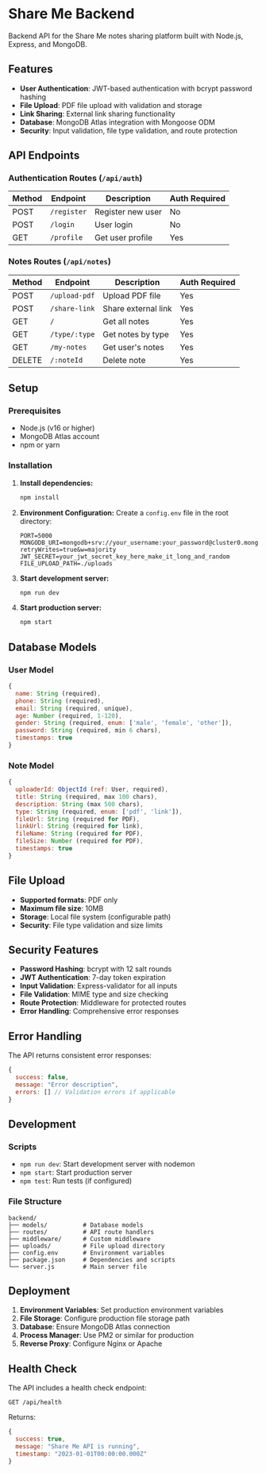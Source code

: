 # Share Me Backend

Backend API for the Share Me notes sharing platform built with Node.js, Express, and MongoDB.

## Features

- **User Authentication**: JWT-based authentication with bcrypt password hashing
- **File Upload**: PDF file upload with validation and storage
- **Link Sharing**: External link sharing functionality
- **Database**: MongoDB Atlas integration with Mongoose ODM
- **Security**: Input validation, file type validation, and route protection

## API Endpoints

### Authentication Routes (`/api/auth`)

| Method | Endpoint | Description | Auth Required |
|--------|----------|-------------|---------------|
| POST | `/register` | Register new user | No |
| POST | `/login` | User login | No |
| GET | `/profile` | Get user profile | Yes |

### Notes Routes (`/api/notes`)

| Method | Endpoint | Description | Auth Required |
|--------|----------|-------------|---------------|
| POST | `/upload-pdf` | Upload PDF file | Yes |
| POST | `/share-link` | Share external link | Yes |
| GET | `/` | Get all notes | Yes |
| GET | `/type/:type` | Get notes by type | Yes |
| GET | `/my-notes` | Get user's notes | Yes |
| DELETE | `/:noteId` | Delete note | Yes |

## Setup

### Prerequisites

- Node.js (v16 or higher)
- MongoDB Atlas account
- npm or yarn

### Installation

1. **Install dependencies:**
   ```bash
   npm install
   ```

2. **Environment Configuration:**
   Create a `config.env` file in the root directory:
   ```env
   PORT=5000
   MONGODB_URI=mongodb+srv://your_username:your_password@cluster0.mongodb.net/shareme?retryWrites=true&w=majority
   JWT_SECRET=your_jwt_secret_key_here_make_it_long_and_random
   FILE_UPLOAD_PATH=./uploads
   ```

3. **Start development server:**
   ```bash
   npm run dev
   ```

4. **Start production server:**
   ```bash
   npm start
   ```

## Database Models

### User Model
```javascript
{
  name: String (required),
  phone: String (required),
  email: String (required, unique),
  age: Number (required, 1-120),
  gender: String (required, enum: ['male', 'female', 'other']),
  password: String (required, min 6 chars),
  timestamps: true
}
```

### Note Model
```javascript
{
  uploaderId: ObjectId (ref: User, required),
  title: String (required, max 100 chars),
  description: String (max 500 chars),
  type: String (required, enum: ['pdf', 'link']),
  fileUrl: String (required for PDF),
  linkUrl: String (required for link),
  fileName: String (required for PDF),
  fileSize: Number (required for PDF),
  timestamps: true
}
```

## File Upload

- **Supported formats**: PDF only
- **Maximum file size**: 10MB
- **Storage**: Local file system (configurable path)
- **Security**: File type validation and size limits

## Security Features

- **Password Hashing**: bcrypt with 12 salt rounds
- **JWT Authentication**: 7-day token expiration
- **Input Validation**: Express-validator for all inputs
- **File Validation**: MIME type and size checking
- **Route Protection**: Middleware for protected routes
- **Error Handling**: Comprehensive error responses

## Error Handling

The API returns consistent error responses:

```javascript
{
  success: false,
  message: "Error description",
  errors: [] // Validation errors if applicable
}
```

## Development

### Scripts

- `npm run dev`: Start development server with nodemon
- `npm start`: Start production server
- `npm test`: Run tests (if configured)

### File Structure

```
backend/
├── models/          # Database models
├── routes/          # API route handlers
├── middleware/      # Custom middleware
├── uploads/         # File upload directory
├── config.env       # Environment variables
├── package.json     # Dependencies and scripts
└── server.js        # Main server file
```

## Deployment

1. **Environment Variables**: Set production environment variables
2. **File Storage**: Configure production file storage path
3. **Database**: Ensure MongoDB Atlas connection
4. **Process Manager**: Use PM2 or similar for production
5. **Reverse Proxy**: Configure Nginx or Apache

## Health Check

The API includes a health check endpoint:

```
GET /api/health
```

Returns:
```javascript
{
  success: true,
  message: "Share Me API is running",
  timestamp: "2023-01-01T00:00:00.000Z"
}
```
